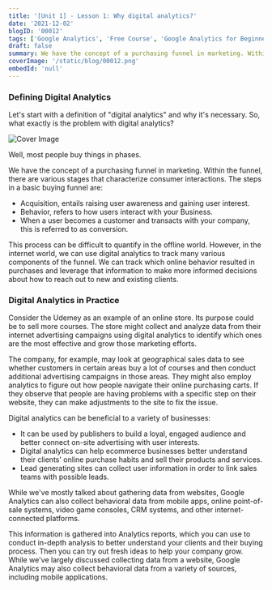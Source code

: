 ```yaml
---
title: '[Unit 1] - Lesson 1: Why digital analytics?'
date: '2021-12-02'
blogID: '00012'
tags: ['Google Analytics', 'Free Course', 'Google Analytics for Beginners']
draft: false
summary: We have the concept of a purchasing funnel in marketing. Within the funnel, there are various stages that characterize consumer interactions. Let's start with a definition of "digital analytics" and why it's necessary.
coverImage: '/static/blog/00012.png'
embedId: 'null'
---
```


### **Defining Digital Analytics**

Let's start with a definition of "digital analytics" and why it's necessary. So, what exactly is the problem with digital analytics?

![Cover Image](/static/blog/00012.png)

Well, most people buy things in phases.

We have the concept of a purchasing funnel in marketing. Within the funnel, there are various stages that characterize consumer interactions. The steps in a basic buying funnel are:

- Acquisition, entails raising user awareness and gaining user interest.
- Behavior, refers to how users interact with your Business.
- When a user becomes a customer and transacts with your company, this is referred to as conversion.

This process can be difficult to quantify in the offline world. However, in the internet world, we can use digital analytics to track many various components of the funnel. We can track which online behavior resulted in purchases and leverage that information to make more informed decisions about how to reach out to new and existing clients.

### **Digital Analytics in Practice**

Consider the Udemey as an example of an online store. Its purpose could be to sell more courses. The store might collect and analyze data from their internet advertising campaigns using digital analytics to identify which ones are the most effective and grow those marketing efforts.

The company, for example, may look at geographical sales data to see whether customers in certain areas buy a lot of courses and then conduct additional advertising campaigns in those areas. They might also employ analytics to figure out how people navigate their online purchasing carts. If they observe that people are having problems with a specific step on their website, they can make adjustments to the site to fix the issue.

Digital analytics can be beneficial to a variety of businesses:

- It can be used by publishers to build a loyal, engaged audience and better connect on-site advertising with user interests.
- Digital analytics can help ecommerce businesses better understand their clients' online purchase habits and sell their products and services.
- Lead generating sites can collect user information in order to link sales teams with possible leads.

While we've mostly talked about gathering data from websites, Google Analytics can also collect behavioral data from mobile apps, online point-of-sale systems, video game consoles, CRM systems, and other internet-connected platforms.

This information is gathered into Analytics reports, which you can use to conduct in-depth analysis to better understand your clients and their buying process. Then you can try out fresh ideas to help your company grow. While we've largely discussed collecting data from a website, Google Analytics may also collect behavioral data from a variety of sources, including mobile applications.
